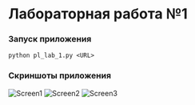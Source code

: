 # Лабораторная работа №1

### Запуск приложения
`python pl_lab_1.py <URL>`

### Скриншоты приложения

![Screen1](https://user-images.githubusercontent.com/32294487/210650758-240f0dd9-b9a4-4912-8e44-19dd0bf51ec4.png)
![Screen2](https://user-images.githubusercontent.com/32294487/210650772-fb9f36c3-f695-45ef-aedc-748d7c784856.png)
![Screen3](https://user-images.githubusercontent.com/32294487/210650776-f6a8967d-13bb-47bc-89c5-fba83f03308b.jpg)
